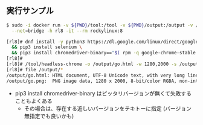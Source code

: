 ## 実行サンプル

```sh
$ sudo -i docker run -v ${PWD}/tool:/tool -v ${PWD}/output:/output -v /dev/shm:/dev/shm \
  --net=bridge -h rl8 -it --rm rockylinux:8
```

```sh
[rl8]# dnf install -y python3 https://dl.google.com/linux/direct/google-chrome-stable_current_x86_64.rpm \
  && pip3 install selenium \
  && pip3 install chromedriver-binary=="$( rpm -q google-chrome-stable | awk -F- '{print $4}' )"
[rl8]#
[rl8]# /tool/headless-chrome -o /output/go.html -w 1280,2000 -s /output/go.png -l https://nettv.gov-online.go.jp/
[rl8]# file /output/*
/output/go.html: HTML document, UTF-8 Unicode text, with very long lines
/output/go.png:  PNG image data, 1280 x 2000, 8-bit/color RGBA, non-interlaced
```

* pip3 install chromedriver-binary はピッタリバージョンが無くて失敗することもよくある
  * その場合は、存在する近しいバージョンをテキトーに指定 (バージョン無指定でも良いかも)
